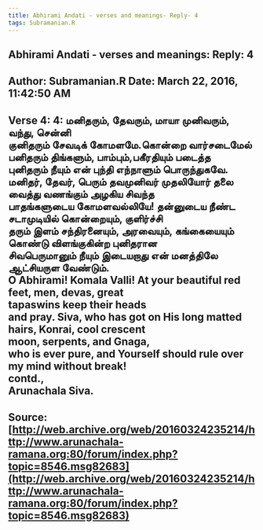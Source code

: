 ```yaml
--- 
title: Abhirami Andati - verses and meanings- Reply- 4   
tags: Subramanian.R  
---  
```

##  Abhirami Andati - verses and meanings: Reply: 4  
Author: Subramanian.R       Date: March 22, 2016, 11:42:50 AM  
---  
Verse 4: 4: மனிதரும், தேவரும், மாயா முனிவரும், வந்து, சென்னி   
குனிதரும் சேவடிக் கோமளமே.கொன்றை வார்சடைமேல்   
பனிதரும் திங்களும், பாம்பும்,பகீரதியும் படைத்த   
புனிதரும் நீயும் என் புந்தி எந்நாளும் பொருந்துகவே.   
மனிதர், தேவர், பெரும் தவமுனிவர் முதலியோர் தலை வைத்து வணங்கும் அழகிய சிவந்த  
பாதங்களுடைய கோமளவல்லியே! தன்னுடைய நீண்ட சடாமுடியில் கொன்றையும், குளிர்ச்சி  
தரும் இளம் சந்திரனையும், அரவையும், கங்கையையும் கொண்டு விளங்குகின்ற புனிதரான  
சிவபெருமானும் நீயும் இடையறாது என் மனத்திலே ஆட்சியருள வேண்டும்.   
O Abhirami! Komala Valli! At your beautiful red feet, men, devas, great  
tapaswins keep their heads   
and pray. Siva, who has got on His long matted hairs, Konrai, cool crescent  
moon, serpents, and Gnaga,   
who is ever pure, and Yourself should rule over my mind without break!   
contd.,   
Arunachala Siva.
 ---  
Source:[http://web.archive.org/web/20160324235214/http://www.arunachala-ramana.org:80/forum/index.php?topic=8546.msg82683](http://web.archive.org/web/20160324235214/http://www.arunachala-ramana.org:80/forum/index.php?topic=8546.msg82683)   
---  

